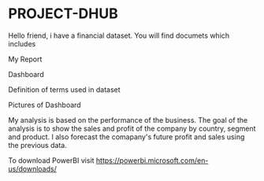 # PROJECT-DHUB

Hello friend, i have a financial dataset. 
You will find documets which includes

My Report

Dashboard

Definition of terms used in dataset

Pictures of Dashboard

My analysis is based on the performance of the business. 
The goal of the analysis is to show the sales and profit of the company by country, segment and product.
I also forecast the comapany's future profit and sales using the previous data.

To download PowerBI visit https://powerbi.microsoft.com/en-us/downloads/
